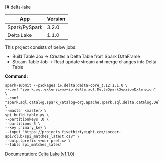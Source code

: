 [# delta-lake

| App| Version |
| --- | --- |
| Spark/PySpark | 3.2.0 |
| Delta Lake | 1.1.0 |

This project consists of below jobs:

- Build Table Job -> Creates a Delta Table from Spark DataFrame
- Stream Table Job -> Read update stream and merge changes into Delta Table

<b>Command:</b>
```
spark-submit --packages io.delta:delta-core_2.12:1.1.0 \
--conf "spark.sql.extensions=io.delta.sql.DeltaSparkSessionExtension" \
--conf "spark.sql.catalog.spark_catalog=org.apache.spark.sql.delta.catalog.DeltaCatalog" \
--master <master> \
spi_build_table.py \
--partitionkeys 10 \
--partitions 5 \
--key primary_key \
--input "https://projects.fivethirtyeight.com/soccer-api/club/spi_matches_latest.csv" \
--outputprefix <your-prefix> \
--table spi_matches_latest
```
Documentation: <a href='https://docs.delta.io/1.1.0/delta-intro.html'>Delta Lake (v1.1.0)</a>